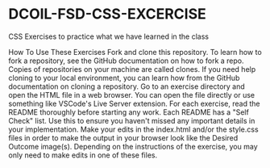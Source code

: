 # DCOIL-FSD-CSS-EXCERCISE
CSS Exercises to practice what we have learned in the class 


How To Use These Exercises
Fork and clone this repository. To learn how to fork a repository, see the GitHub documentation on how to fork a repo.
Copies of repositories on your machine are called clones. If you need help cloning to your local environment, you can learn how from the GitHub documentation on cloning a repository.
Go to an exercise directory and open the HTML file in a web browser. You can open the file directly or use something like VSCode's Live Server extension.
For each exercise, read the README thoroughly before starting any work.
Each README has a "Self Check" list. Use this to ensure you haven't missed any important details in your implementation.
Make your edits in the index.html and/or the style.css files in order to make the output in your browser look like the Desired Outcome image(s).
Depending on the instructions of the exercise, you may only need to make edits in one of these files.